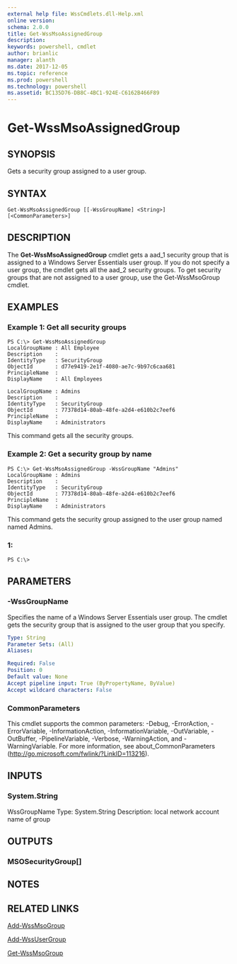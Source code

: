```yaml
---
external help file: WssCmdlets.dll-Help.xml
online version: 
schema: 2.0.0
title: Get-WssMsoAssignedGroup
description: 
keywords: powershell, cmdlet
author: brianlic
manager: alanth
ms.date: 2017-12-05
ms.topic: reference
ms.prod: powershell
ms.technology: powershell
ms.assetid: BC135D76-DB8C-4BC1-924E-C6162B466F89
---
```


# Get-WssMsoAssignedGroup

## SYNOPSIS
Gets a security group assigned to a user group.

## SYNTAX

```
Get-WssMsoAssignedGroup [[-WssGroupName] <String>] [<CommonParameters>]
```

## DESCRIPTION
The **Get-WssMsoAssignedGroup** cmdlet gets a aad_1 security group that is assigned to a Windows Server Essentials user group.
If you do not specify a user group, the cmdlet gets all the aad_2 security groups.
To get security groups that are not assigned to a user group, use the Get-WssMsoGroup cmdlet.

## EXAMPLES

### Example 1: Get all security groups
```
PS C:\> Get-WssMsoAssignedGroup
LocalGroupName : All Employee
Description    :
IdentityType   : SecurityGroup
ObjectId       : d77e9419-2e1f-4080-ae7c-9b97c6caa681
PrincipleName  :
DisplayName    : All Employees

LocalGroupName : Admins
Description    :
IdentityType   : SecurityGroup
ObjectId       : 77378d14-80ab-48fe-a2d4-e610b2c7eef6
PrincipleName  :
DisplayName    : Administrators
```

This command gets all the security groups.

### Example 2: Get a security group by name
```
PS C:\> Get-WssMsoAssignedGroup -WssGroupName "Admins"
LocalGroupName : Admins
Description    :
IdentityType   : SecurityGroup
ObjectId       : 77378d14-80ab-48fe-a2d4-e610b2c7eef6
PrincipleName  :
DisplayName    : Administrators
```

This command gets the security group assigned to the user group named named Admins.

### 1:
```
PS C:\>
```

## PARAMETERS

### -WssGroupName
Specifies the name of a Windows Server Essentials user group.
The cmdlet gets the security group that is assigned to the user group that you specify.

```yaml
Type: String
Parameter Sets: (All)
Aliases: 

Required: False
Position: 0
Default value: None
Accept pipeline input: True (ByPropertyName, ByValue)
Accept wildcard characters: False
```

### CommonParameters
This cmdlet supports the common parameters: -Debug, -ErrorAction, -ErrorVariable, -InformationAction, -InformationVariable, -OutVariable, -OutBuffer, -PipelineVariable, -Verbose, -WarningAction, and -WarningVariable. For more information, see about_CommonParameters (http://go.microsoft.com/fwlink/?LinkID=113216).

## INPUTS

### System.String
WssGroupName
Type: System.String
Description: local network account name of group

## OUTPUTS

### MSOSecurityGroup[]

## NOTES

## RELATED LINKS

[Add-WssMsoGroup](./Add-WssMsoGroup.md)

[Add-WssUserGroup](./Add-WssUserGroup.md)

[Get-WssMsoGroup](./Get-WssMsoGroup.md)


